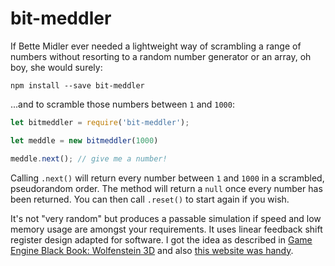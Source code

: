 # bit-meddler

If Bette Midler ever needed a lightweight way of scrambling a range of numbers without resorting to a random number generator or an array, oh boy, she would surely:

```
npm install --save bit-meddler
```

...and to scramble those numbers between `1` and `1000`:

```js
let bitmeddler = require('bit-meddler');

let meddle = new bitmeddler(1000)

meddle.next(); // give me a number!
```

Calling `.next()` will return every number between `1` and `1000` in a scrambled, pseudorandom order. The method will return a `null` once every number has been returned. You can then call `.reset()` to start again if you wish.

It's not "very random" but produces a passable simulation if speed and low memory usage are amongst your requirements. It uses linear feedback shift register design adapted for software. I got the idea as described in [Game Engine Black Book: Wolfenstein 3D](http://fabiensanglard.net/Game_Engine_Black_Book_Release_Date/index.php) and also [this website was handy](https://www.maximintegrated.com/en/app-notes/index.mvp/id/4400).
